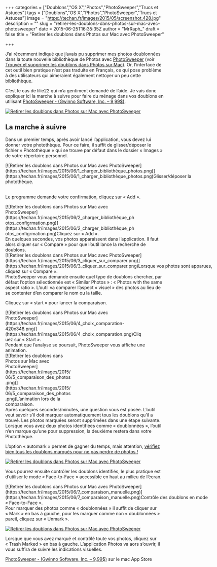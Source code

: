 +++
categories = ["Doublons","OS X","Photos","PhotoSweeper","Trucs et Astuces"]
tags = ["Doublons","OS X","Photos","PhotoSweeper","Trucs et Astuces"]
image = "https://techan.fr/images/2015/05/screenshot.428.jpg"
description = ""
slug = "retirer-les-doublons-dans-photos-sur-mac-avec-photosweeper"
date = 2015-06-25T16:35:35Z
author = "MrRaph_"
draft = false
title = "Retirer les doublons dans Photos sur Mac avec PhotoSweeper"

+++


J’ai récemment indiqué que j’avais pu supprimer mes photos doublonnées dans la toute nouvelle bibliothèque de Photos avec <a href="https://geo.itunes.apple.com/fr/app/photosweeper/id463362050?mt=12&at=1001lsQf">PhotoSweeper</a> (voir [Trouver et supprimer les doublons dans Photos sur Mac](https://techan.fr/trouver-et-supprimer-les-doublons-dans-photos-sur-mac/)). Or, l’interface de cet outil bien pratique n’est pas traduite en Français, ce qui pose problème à des utilisateurs qui aimeraient également nettoyer un peu cette bibliothèque.

C’est le cas de lilie22 qui m’a gentiment demandé de l’aide. Je vais donc expliquer ici la marche à suivre pour faire du ménage dans vos doublons en utilisant <a href="https://geo.itunes.apple.com/fr/app/photosweeper/id463362050?mt=12&at=1001lsQf">PhotoSweeper - (Gwinno Software, Inc. – 9,99$)</a>.

[![Retirer les doublons dans Photos sur Mac avec PhotoSweeper](https://techan.fr/images/2015/05/screenshot.513.jpg)](https://techan.fr/images/2015/05/screenshot.513.jpg)


## La marche à suivre

Dans un premier temps, après avoir lancé l’application, vous devez lui donner votre photothèque. Pour ce faire, il suffit de glisser/déposer le fichier « Photothèque » qui se trouve par défaut dans le dossier « Images » de votre répertoire personnel.

<div class="wp-caption aligncenter" id="attachment_1505" style="width: 664px">[![Retirer les doublons dans Photos sur Mac avec PhotoSweeper](https://techan.fr/images/2015/06/1_charger_bibliothèque_photos.png)](https://techan.fr/images/2015/06/1_charger_bibliothèque_photos.png)Glisser/déposer la photothèque.

</div> 

Le programme demande votre confirmation, cliquez sur « Add ».

<div class="wp-caption aligncenter" id="attachment_1506" style="width: 410px">[![Retirer les doublons dans Photos sur Mac avec PhotoSweeper](https://techan.fr/images/2015/06/2_charger_bibliothèque_photos_configrmation.png)](https://techan.fr/images/2015/06/2_charger_bibliothèque_photos_configrmation.png)Cliquez sur « Add ».

</div>En quelques secondes, vos photos apparaissent dans l’application. Il faut alors cliquer sur « Compare » pour que l’outil lance la recherche de doublons.

<div class="wp-caption aligncenter" id="attachment_1507" style="width: 664px">[![Retirer les doublons dans Photos sur Mac avec PhotoSweeper](https://techan.fr/images/2015/06/3_cliquer_sur_comparer.png)](https://techan.fr/images/2015/06/3_cliquer_sur_comparer.png)Lorsque vos photos sont apparues, cliquez sur « Compare ».

</div>PhotoSweeper vous demande ensuite quel type de doublons chercher, par défaut l’option sélectionnée est « Similar Photos » : « Photos with the same aspect ratio ». L’outil va comparer l’aspect « visuel » des photos au lieu de se contenter d’en comparer le nom ou la taille.

Cliquez sur « start » pour lancer la comparaison.

<div class="wp-caption aligncenter" id="attachment_1508" style="width: 430px">[![Retirer les doublons dans Photos sur Mac avec PhotoSweeper](https://techan.fr/images/2015/06/4_choix_comparation-420x348.png)](https://techan.fr/images/2015/06/4_choix_comparation.png)Cliquez sur « Start ».

</div>Pendant que l’analyse se poursuit, PhotoSweeper vous affiche une animation.

<div class="wp-caption aligncenter" id="attachment_1509" style="width: 209px">[![Retirer les doublons dans Photos sur Mac avec PhotoSweeper](https://techan.fr/images/2015/06/5_comparaison_des_photos.png)](https://techan.fr/images/2015/06/5_comparaison_des_photos.png)L’animation lors de la comparaison.

</div>Après quelques secondes/minutes, une question vous est posée. L’outil veut savoir s’il doit marquer automatiquement tous les doublons qu’il a trouvé. Les photos marquées seront supprimées dans une étape suivante. Lorsque vous avez deux photos identifiées comme « doublonnées », l’outil n’en marque qu’une pour suppression, la deuxième restera dans votre Photothèque.

L’option « automark » permet de gagner du temps, mais attention, <span style="text-decoration: underline;">vérifiez bien tous les doublons marqués pour ne pas perdre de photos !</span>

[![Retirer les doublons dans Photos sur Mac avec PhotoSweeper](https://techan.fr/images/2015/06/6_menage_automatique-420x116.png)](https://techan.fr/images/2015/06/6_menage_automatique.png)

Vous pourrez ensuite contrôler les doublons identifiés, le plus pratique est d’utiliser le mode « Face-to-Face » accessible en haut au milieu de l’écran.

<div class="wp-caption aligncenter" id="attachment_1511" style="width: 664px">[![Retirer les doublons dans Photos sur Mac avec PhotoSweeper](https://techan.fr/images/2015/06/7_comparaison_manuelle.png)](https://techan.fr/images/2015/06/7_comparaison_manuelle.png)Contrôle des doublons en mode « Face-to-Face ».

</div>Pour marquer des photos comme « doublonnées » il suffit de cliquer sur « Mark » en bas à gauche, pour les marquer comme non « doublonnées » pareil, cliquez sur « Unmark ».

[![Retirer les doublons dans Photos sur Mac avec PhotoSweeper](https://techan.fr/images/2015/06/8_marquer_comme_doublons.png)](https://techan.fr/images/2015/06/8_marquer_comme_doublons.png)

Lorsque que vous avez marqué et contrôlé toute vos photos, cliquez sur « Trash Marked » en bas à gauche. L’application Photos va aors s’ouvrir, il vous suffira de suivre les indications visuelles.

<a href="https://geo.itunes.apple.com/fr/app/photosweeper/id463362050?mt=12&at=1001lsQf">PhotoSweeper - (Gwinno Software, Inc. – 9,99$)</a> sur le mac App Store <a href="https://geo.itunes.apple.com/fr/app/photosweeper/id463362050?mt=12&at=1001lsQf" style="display:inline-block;overflow:hidden;background:url(//linkmaker.itunes.apple.com/assets/shared/badges/fr-fr/macappstore-lrg.svg) no-repeat;width:165px;height:40px;background-size:contain;"></a>
